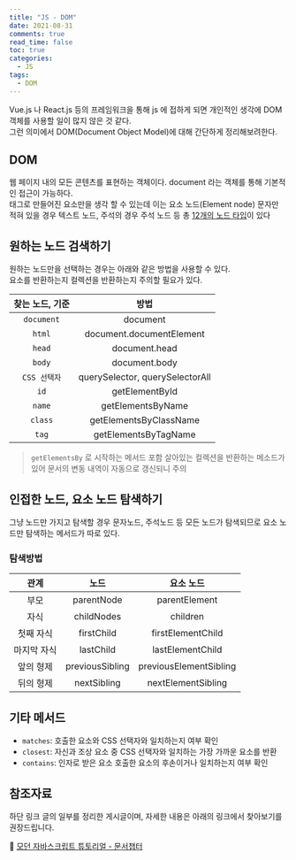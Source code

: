 ```yaml
---
title: "JS - DOM"
date: 2021-08-31
comments: true
read_time: false
toc: true
categories:
  - JS
tags:
  - DOM
---
```


Vue.js 나 React.js 등의 프레임워크을 통해 js 에 접하게 되면 개인적인 생각에 DOM 객체를 사용할 일이 많지 않은 것 같다.  
그런 의미에서 DOM(Document Object Model)에 대해 간단하게 정리해보려한다.

## DOM

웹 페이지 내의 모든 콘텐츠를 표현하는 객체이다. document 라는 객체를 통해 기본적인 접근이 가능하다.  
태그로 만들어진 요소만을 생각 할 수 있는데 이는 요소 노드(Element node) 문자만 적혀 있을 경우 텍스트 노드, 주석의 경우 주석 노드 등 총 [12개의 노드 타입](https://dom.spec.whatwg.org/#node)이 있다

## 원하는 노드 검색하기

원하는 노드만을 선택하는 경우는 아래와 같은 방법을 사용할 수 있다.  
요소를 반환하는지 컬렉션을 반환하는지 주의할 필요가 있다.

| 찾는 노드, 기준 |              방법               |
| :-------------: | :-----------------------------: |
|   `document`    |            document             |
|     `html`      |    document.documentElement     |
|     `head`      |          document.head          |
|     `body`      |          document.body          |
|  `CSS 선택자`   | querySelector, querySelectorAll |
|      `id`       |         getElementById          |
|     `name`      |        getElementsByName        |
|     `class`     |     getElementsByClassName      |
|      `tag`      |      getElementsByTagName       |

> `getElementsBy` 로 시작하는 메서드 포함 살아있는 컬렉션을 반환하는 메소드가 있어 문서의 변동 내역이 자동으로 갱신되니 주의

## 인접한 노드, 요소 노드 탐색하기

그냥 노드만 가지고 탐색할 경우 문자노드, 주석노드 등 모든 노드가 탐색되므로 요소 노드만 탐색하는 메서드가 따로 있다.

### 탐색방법

|    관계     |      노드       |       요소 노드        |
| :---------: | :-------------: | :--------------------: |
|    부모     |   parentNode    |     parentElement      |
|    자식     |   childNodes    |        children        |
|  첫째 자식  |   firstChild    |   firstElementChild    |
| 마지막 자식 |    lastChild    |    lastElementChild    |
|  앞의 형제  | previousSibling | previousElementSibling |
|  뒤의 형제  |   nextSibling   |   nextElementSibling   |

## 기타 메서드

- `matches`: 호출한 요소와 CSS 선택자와 일치하는지 여부 확인
- `closest`: 자신과 조상 요소 중 CSS 선택자와 일치하는 가장 가까운 요소를 반환
- `contains`: 인자로 받은 요소 호출한 요소의 후손이거나 일치하는지 여부 확인

## 참조자료

하단 링크 글의 일부를 정리한 게시글이며, 자세한 내용은 아래의 링크에서 찾아보기를 권장드립니다.

🚀 [모던 자바스크립트 튜토리얼 - 문서챕터](https://ko.javascript.info/document)
